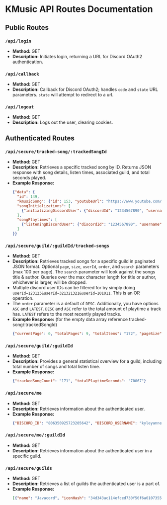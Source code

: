 # KMusic API Routes Documentation

## Public Routes

### `/api/login`
- **Method:** GET
- **Description:** Initiates login, returning a URL for Discord OAuth2 authentication.

### `/api/callback`
- **Method:** GET
- **Description:** Callback for Discord OAuth2; handles `code` and `state` URL parameters. `state` will attempt to redirect to a url.

### `/api/logout`
- **Method:** GET
- **Description:** Logs out the user, clearing cookies.

## Authenticated Routes

### `/api/secure/tracked-song/:trackedSongId`
- **Method:** GET
- **Description:** Retrieves a specific tracked song by ID. Returns JSON response with song details, listen times, associated guild, and total seconds played.
- **Example Response:**
  ```json
  {"data": {
    "id": 149,
    "kmusicSong": {"id": 153, "youtubeUrl": "https://www.youtube.com/watch?v=x4ygVwbOyJU"},
    "songInitializations": [
      {"initializingDiscordUser": {"discordId": "1234567890", "username": "user#1234"}, "timesInitialized": 1}
    ],
    "songPlaytimes": [
      {"listeningDiscordUser": {"discordId": "1234567890", "username": "user#1234"}, "secondsListened": 6090}
    ]
  }}
  ```

### `/api/secure/guild/:guildId/tracked-songs`
- **Method:** GET
- **Description:** Retrieves tracked songs for a specific guild in paginated JSON format. Optional `page`, `size`, `userId`, `order`, and `search` parameters (max 100 per page). The `search` parameter will look against the songs title & author. Queries over the max character length for title or author, whichever is larger, will be dropped.
- Multiple discord user IDs can be filtered for by simply doing `userId=123123&userId=321321321&userId=101011`. This is an OR operation.
- The `order` parameter is a default of `DESC`. Additionally, you have options `ASC` and `LATEST`. `DESC` and `ASC` refer to the total amount of playtime a track has. `LATEST` refers to the most recently played tracks.
- **Example Response:** (for the empty data array reference tracked-song/:trackedSongId)
  ```json
  {"currentPage": 0, "totalPages": 9, "totalItems": "172", "pageSize": 20, "data": [...]}
  ```
### `/api/secure/guild/:guildId`
- **Method:** GET
- **Description:** Provides a general statistical overview for a guild, including total number of songs and total listen time.
- **Example Response:**
  ```json
  {"trackedSongCount": "171", "totalPlaytimeSeconds": "70067"}
  ```
### `/api/secure/me`
- **Method:** GET
- **Description:** Retrieves information about the authenticated user.
- **Example Response:**
  ```json
  {"DISCORD_ID": "806350925723205642", "DISCORD_USERNAME": "kyleyannelli", "DISCORD_AVATAR": "7e0f67b09adcf774a3b1e48d7ffd9508", "TOTAL_LISTEN_SECONDS": "70307", "TOTAL_INITIALIZATIONS": "70", "LISTEN_SECONDS_BY_GUILD": [...]}
  ```
### `/api/secure/me/:guildId`
- **Method:** GET
- **Description:** Retrieves information about the authenticated user in a specific guild.

### `/api/secure/guilds`
- **Method:** GET
- **Description:** Retrieves a list of guilds the authenticated user is a part of.
- **Example Response:**
  ```json
  [{"name": "Javacord", "iconHash": "34d343ac114efced730f56f6a0107355", "id": "151037561152733184"}, ...]
  ```
